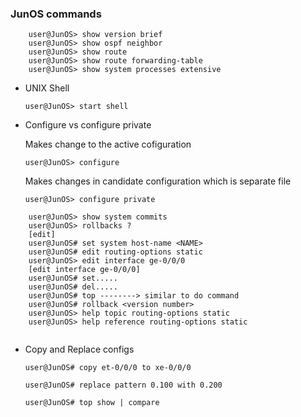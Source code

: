 ### JunOS commands 
```
    user@JunOS> show version brief 
    user@JunOS> show ospf neighbor
    user@JunOS> show route 
    user@JunOS> show route forwarding-table 
    user@JunOS> show system processes extensive 

```
* UNIX Shell 

    ` user@JunOS> start shell `

* Configure vs configure private 

    Makes change to the active cofiguration 

    ` user@JunOS> configure `


    Makes changes in candidate configuration which is separate file 

    ` user@JunOS> configure private `

```
    user@JunOS> show system commits
    user@JunOS> rollbacks ?
    [edit]
    user@JunOS# set system host-name <NAME>
    user@JunOS# edit routing-options static
    user@JunOS> edit interface ge-0/0/0
    [edit interface ge-0/0/0]
    user@JunOS# set.....
    user@JunOS# del.....
    user@JunOS# top --------> similar to do command 
    user@JunOS# rollback <version number> 
    user@JunOS> help topic routing-options static 
    user@JunOS> help reference routing-options static 


```

* Copy and Replace configs 

    `user@JunOS# copy et-0/0/0 to xe-0/0/0`

    `user@JunOS# replace pattern 0.100 with 0.200`

    `user@JunOS# top show | compare `